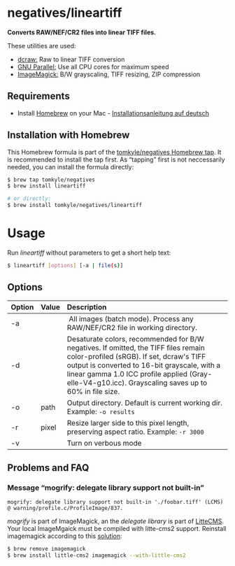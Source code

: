# negatives/lineartiff

**Converts RAW/NEF/CR2 files into linear TIFF files.**

These utilities are used:

- [dcraw:](cybercom.net/~dcoffin/dcraw/dcraw.1.html) Raw to linear TIFF conversion
- [GNU Parallel:](https://www.gnu.org/software/parallel/) Use all CPU cores for maximum speed
- [ImageMagick:](https://www.imagemagick.org/script/index.php)  B/W grayscaling, TIFF resizing, ZIP compression



## Requirements

- Install [Homebrew](https://brew.sh/) on your Mac - [Installationsanleitung auf deutsch](https://brew.sh/index_de.html)


## Installation with Homebrew

This Homebrew formula is part of the [tomkyle/negatives Homebrew tap](https://github.com/tomkyle/homebrew-negatives). It is recommended to install the tap first. As “tapping” first is not neccessarily needed, you can install the formula directly:

```bash
$ brew tap tomkyle/negatives
$ brew install lineartiff

# or directly: 
$ brew install tomkyle/negatives/lineartiff
```

# Usage

Run *lineartiff* without parameters to get a short help text:

```bash
$ lineartiff [options] [-a | file(s)]
```

## Options

Option | Value | Description
:------|:------|:------------
-a     | | All images (batch mode). Process any RAW/NEF/CR2 file in working directory.
-d     | | Desaturate colors, recommended for B/W negatives. If omitted, the TIFF files remain color-profiled (sRGB). If set, dcraw's TIFF output is converted to 16-bit grayscale, with a linear gamma 1.0 ICC profile applied (Gray-elle-V4-g10.icc). Grayscaling saves up to 60% in file size.
-o     | path  | Output directory. Default is current working dir. Example: `-o results`
-r     | pixel | Resize larger side to this pixel length, preserving aspect ratio. Example: `-r 3000`
-v     |       | Turn on verbous mode

                              
## Problems and FAQ

### Message “mogrify: delegate library support not built-in”

`mogrify: delegate library support not built-in './foobar.tiff' (LCMS) @ warning/profile.c/ProfileImage/837.`

*mogrify* is part of ImageMagick, an the *delegate library* is part of [LitteCMS](http://www.littlecms.com/). Your local ImageMgaick must be compiled with litte-cms2 support. Reinstall imagemagick according to this [solution](https://github.com/Homebrew/legacy-homebrew/issues/16619):

```bash
$ brew remove imagemagick
$ brew install little-cms2 imagemagick --with-little-cms2
```

